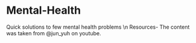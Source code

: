 # Mental-Health
Quick solutions to few mental health problems \n
Resources- The content was taken from @jun_yuh on youtube.
